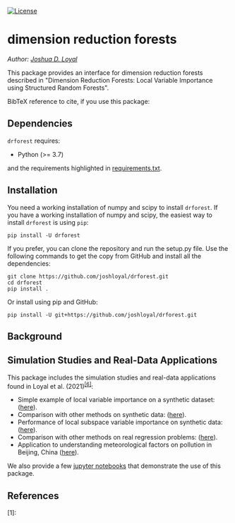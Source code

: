 [![License](https://img.shields.io/badge/License-MIT-blue.svg)](https://github.com/joshloyal/drforest/blob/master/LICENSE)
<!--[![Travis](https://travis-ci.com/joshloyal/dynetlsm.svg?token=gTKqq3zSsip89mhYVQPZ&branch=master)](https://travis-ci.com/joshloyal/dynetlsm)
[![AppVeyor](https://ci.appveyor.com/api/projects/status/github/joshloyal/dynetlsm)](https://ci.appveyor.com/project/joshloyal/dynetlsm/history)
[![PyPI Latest Release](https://img.shields.io/pypi/v/dynetlsm)](https://pypi.org/project/dynetlsm/)-->

# dimension reduction forests

*Author: [Joshua D. Loyal](https://joshloyal.github.io/)*

This package provides an interface for dimension reduction forests described in
"Dimension Reduction Forests: Local Variable Importance using Structured Random Forests".

BibTeX reference to cite, if you use this package:
<!--```bibtex
@article{loyal2020hdplpcm,
}
```
--->

Dependencies
------------
``drforest`` requires:

- Python (>= 3.7)

and the requirements highlighted in [requirements.txt](requirements.txt).

Installation
------------
You need a working installation of numpy and scipy to install ``drforest``. If you have a working installation of numpy and scipy, the easiest way to install ``drforest`` is using ``pip``:

```
pip install -U drforest
```

If you prefer, you can clone the repository and run the setup.py file. Use the following commands to get the copy from GitHub and install all the dependencies:

```
git clone https://github.com/joshloyal/drforest.git
cd drforest
pip install .
```

Or install using pip and GitHub:

```
pip install -U git+https://github.com/joshloyal/drforest.git
```

Background
----------

Simulation Studies and Real-Data Applications
---------------------------------------------
This package includes the simulation studies and real-data applications found in Loyal et al. (2021)<sup>[[6]](#References)</sup>:

* Simple example of local variable importance on a synthetic dataset: ([here](/examples/random_forest_importances.py)).
* Comparison with other methods on synthetic data: ([here](/examples/synthetic_data.py)).
* Performance of local subspace variable importance on synthetic data: ([here](/examples/local_subspace_importances.py)).
* Comparison with other methods on real regression problems: ([here](/examples/real_data.py)).
* Application to understanding meteorological factors on pollution in Beijing, China ([here](/examples/beijing_air_quality.py)).

We also provide a few [jupyter notebooks](/notebooks) that demonstrate the use of this package.

References
----------

[1]:
